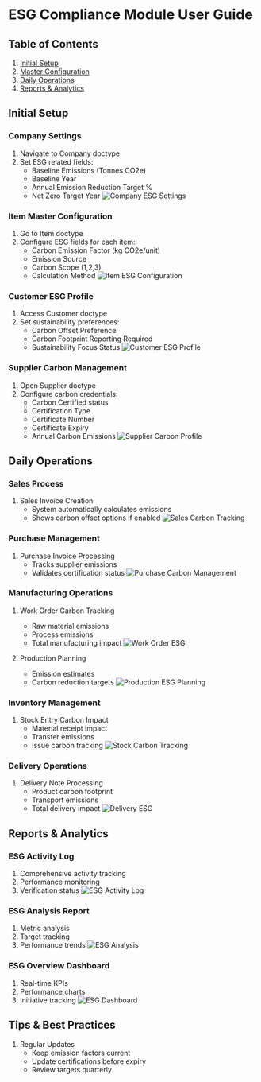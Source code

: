 # ESG Compliance Module User Guide

## Table of Contents
1. [Initial Setup](#initial-setup)
2. [Master Configuration](#master-configuration)
3. [Daily Operations](#daily-operations)
4. [Reports & Analytics](#reports-analytics)

## Initial Setup

### Company Settings
1. Navigate to Company doctype
2. Set ESG related fields:
   - Baseline Emissions (Tonnes CO2e)
   - Baseline Year
   - Annual Emission Reduction Target %
   - Net Zero Target Year
   ![Company ESG Settings](assets/company_esg_settings.png)

### Item Master Configuration
1. Go to Item doctype
2. Configure ESG fields for each item:
   - Carbon Emission Factor (kg CO2e/unit)
   - Emission Source
   - Carbon Scope (1,2,3)
   - Calculation Method
   ![Item ESG Configuration](assets/item_esg_config.png)

### Customer ESG Profile
1. Access Customer doctype
2. Set sustainability preferences:
   - Carbon Offset Preference
   - Carbon Footprint Reporting Required
   - Sustainability Focus Status
   ![Customer ESG Profile](assets/customer_esg_profile.png)

### Supplier Carbon Management
1. Open Supplier doctype
2. Configure carbon credentials:
   - Carbon Certified status
   - Certification Type
   - Certificate Number
   - Certificate Expiry
   - Annual Carbon Emissions
   ![Supplier Carbon Profile](assets/supplier_carbon_profile.png)

## Daily Operations

### Sales Process
1. Sales Invoice Creation
   - System automatically calculates emissions
   - Shows carbon offset options if enabled
   ![Sales Carbon Tracking](assets/sales_carbon_tracking.png)

### Purchase Management
1. Purchase Invoice Processing
   - Tracks supplier emissions
   - Validates certification status
   ![Purchase Carbon Management](assets/purchase_carbon_mgmt.png)

### Manufacturing Operations
1. Work Order Carbon Tracking
   - Raw material emissions
   - Process emissions
   - Total manufacturing impact
   ![Work Order ESG](assets/work_order_esg.png)

2. Production Planning
   - Emission estimates
   - Carbon reduction targets
   ![Production ESG Planning](assets/production_esg_plan.png)

### Inventory Management
1. Stock Entry Carbon Impact
   - Material receipt impact
   - Transfer emissions
   - Issue carbon tracking
   ![Stock Carbon Tracking](assets/stock_carbon_track.png)

### Delivery Operations
1. Delivery Note Processing
   - Product carbon footprint
   - Transport emissions
   - Total delivery impact
   ![Delivery ESG](assets/delivery_esg.png)

## Reports & Analytics

### ESG Activity Log
1. Comprehensive activity tracking
2. Performance monitoring
3. Verification status
![ESG Activity Log](assets/esg_activity_log.png)

### ESG Analysis Report
1. Metric analysis
2. Target tracking
3. Performance trends
![ESG Analysis](assets/esg_analysis.png)

### ESG Overview Dashboard
1. Real-time KPIs
2. Performance charts
3. Initiative tracking
![ESG Dashboard](assets/esg_dashboard.png)

## Tips & Best Practices

1. Regular Updates
   - Keep emission factors current
   - Update certifications before expiry
   - Review targets quarterly



